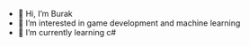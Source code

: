 - 👋 Hi, I’m Burak
- 👀 I’m interested in game development and machine learning
- 🌱 I’m currently learning c#
